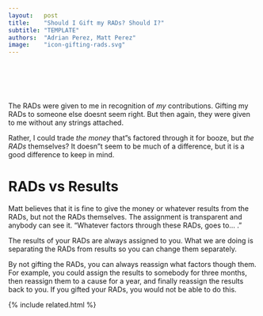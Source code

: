 ```yaml
---
layout:   post
title:    "Should I Gift my RADs? Should I?"
subtitle: "TEMPLATE"
authors:  "Adrian Perez, Matt Perez"
image:    "icon-gifting-rads.svg"
---
```


<div style="display:none;">
 <p>The <span class="_paradigm">RAD</span>s were given to me in recognition of <em>my</em> contributions. Gifting my <span class="_paradigm">RAD</span>s to someone else doesnt feel right. But then again, they were given to me without any strings attached.</p>
</div>

<h1>&nbsp;</h1>
 <p>The <span class="_paradigm">RAD</span>s were given to me in recognition of <em>my</em> contributions. Gifting my <span class="_paradigm">RAD</span>s to someone else doesnt seem right. But then again, they were given to me without any strings attached.</p>
 <p>Rather, I could trade <em>the money</em> that&rdquo;s factored through it for booze, but <em>the RADs</em> themselves? It doesn&rdquo;t seem to be much of a difference, but it is a good difference to keep in mind.</p>

<h1>RADs vs Results</h1>
 <p>Matt believes that it is fine to give the money or whatever results from the <span class="_paradigm">RAD</span>s, but not the RADs themselves. The assignment is transparent and anybody can see it. &ldquo;Whatever factors through these <span class="_paradigm">RAD</span>s, goes to&hellip; .&rdquo;</p>
 <p>The results of your <span class="_paradigm">RAD</span>s are always assigned to you. What we are doing is separating the RADs from results so you can change them separately.</p>
 <p>By not gifting the <span class="_paradigm">RAD</span>s, you can always reassign what factors though them. For example, you could assign the results to somebody for three months, then reassign them to a cause for a year, and finally reassign the results back to you. If you gifted your <span class="_paradigm">RAD</span>s, you would not be able to do this.</p>

{% include related.html %}
